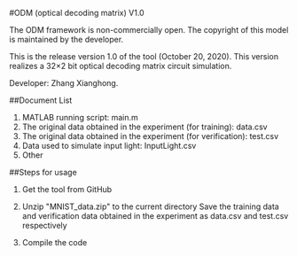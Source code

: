 #ODM (optical decoding matrix) V1.0

The ODM framework is non-commercially open. The copyright of this model is maintained by the developer.

This is the release version 1.0 of the tool (October 20, 2020). This version realizes a 32×2 bit optical decoding matrix circuit simulation.

Developer: Zhang Xianghong.

##Document List
1. MATLAB running script: main.m
2. The original data obtained in the experiment (for training): data.csv
3. The original data obtained in the experiment (for verification): test.csv
4. Data used to simulate input light: InputLight.csv
5. Other

##Steps for usage
1. Get the tool from GitHub

2. Unzip "MNIST_data.zip" to the current directory
Save the training data and verification data obtained in the experiment as data.csv and test.csv respectively

3. Compile the code
